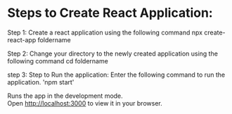 # Steps to Create React Application:
Step 1:  Create a react application using the following command 
         npx create-react-app foldername

 Step 2: Change your directory to the newly created application using the following command
          cd foldername

 step 3: Step to Run the application: Enter the following command to run the application.
       'npm start'

Runs the app in the development mode.\
Open [http://localhost:3000](http://localhost:3000) to view it in your browser.


  